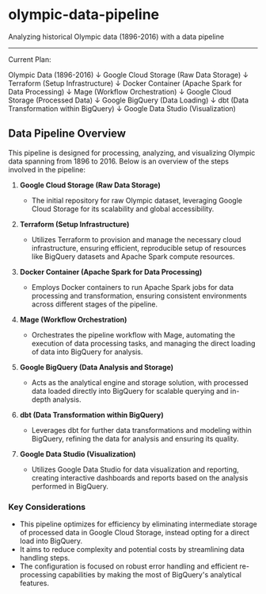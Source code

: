 # olympic-data-pipeline
Analyzing historical Olympic data (1896-2016) with a data pipeline

___

Current Plan:

Olympic Data (1896-2016)
      ↓
Google Cloud Storage (Raw Data Storage)
      ↓
  Terraform (Setup Infrastructure)
      ↓
 Docker Container (Apache Spark for Data Processing)
      ↓
Mage (Workflow Orchestration)
      ↓
Google Cloud Storage (Processed Data)
      ↓
   Google BigQuery (Data Loading)
      ↓
          dbt (Data Transformation within BigQuery)
      ↓
      Google Data Studio (Visualization)


## Data Pipeline Overview

This pipeline is designed for processing, analyzing, and visualizing Olympic data spanning from 1896 to 2016. Below is an overview of the steps involved in the pipeline:

1. **Google Cloud Storage (Raw Data Storage)**
   - The initial repository for raw Olympic dataset, leveraging Google Cloud Storage for its scalability and global accessibility.

2. **Terraform (Setup Infrastructure)**
   - Utilizes Terraform to provision and manage the necessary cloud infrastructure, ensuring efficient, reproducible setup of resources like BigQuery datasets and Apache Spark compute resources.

3. **Docker Container (Apache Spark for Data Processing)**
   - Employs Docker containers to run Apache Spark jobs for data processing and transformation, ensuring consistent environments across different stages of the pipeline.

4. **Mage (Workflow Orchestration)**
   - Orchestrates the pipeline workflow with Mage, automating the execution of data processing tasks, and managing the direct loading of data into BigQuery for analysis.

5. **Google BigQuery (Data Analysis and Storage)**
   - Acts as the analytical engine and storage solution, with processed data loaded directly into BigQuery for scalable querying and in-depth analysis.

6. **dbt (Data Transformation within BigQuery)**
   - Leverages dbt for further data transformations and modeling within BigQuery, refining the data for analysis and ensuring its quality.

7. **Google Data Studio (Visualization)**
   - Utilizes Google Data Studio for data visualization and reporting, creating interactive dashboards and reports based on the analysis performed in BigQuery.

### Key Considerations

- This pipeline optimizes for efficiency by eliminating intermediate storage of processed data in Google Cloud Storage, instead opting for a direct load into BigQuery.
- It aims to reduce complexity and potential costs by streamlining data handling steps.
- The configuration is focused on robust error handling and efficient re-processing capabilities by making the most of BigQuery's analytical features.
